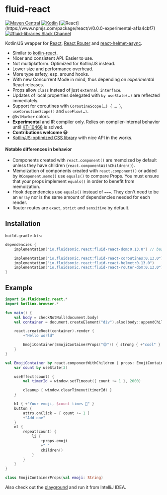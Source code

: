 fluid-react
===========

[![Maven Central](https://img.shields.io/maven-central/v/io.fluidsonic.react/fluid-react?label=Maven%20Central)](https://search.maven.org/artifact/io.fluidsonic.react/fluid-react)
[![Kotlin](https://img.shields.io/badge/Kotlin-1.8.22%20(JS)-blue.svg)](https://github.com/JetBrains/kotlin/releases/v1.8.22)
[![React](https://img.shields.io/badge/React-experimental%20(November%2015,%202021)-blue.svg)](https://www.npmjs.com/package/react/v/0.0.0-experimental-af1a4cbf7)
[![#fluid-libraries Slack Channel](https://img.shields.io/badge/slack-%23fluid--libraries-543951.svg?label=Slack)](https://kotlinlang.slack.com/messages/C7UDFSVT2/)

Kotlin/JS wrapper for [React](https://reactjs.org/), [React Router](https://reactrouter.com/) and
[react-helmet-async](https://github.com/staylor/react-helmet-async).

- Similar to [kotlin-react](https://github.com/JetBrains/kotlin-wrappers/tree/master/kotlin-react).
- Nicer and consistent API. Easier to use.
- Not multiplatform. Optimized for Kotlin/JS instead.
- Lower size and performance overhead.
- More type safety, esp. around hooks.
- With new Concurrent Mode in mind, thus depending on *experimental* React releases.
- Props allow `class` instead of just `external interface`.
- Updates of local properties delegated with `by useState(…)` are reflected immediately.
- Support for coroutines with `CoroutineScope(…) { … }`, `useCoroutineScope()` and `useFlow(…)`.
- `@DslMarker` colors.
- **Experimental** and IR compiler only. Relies on compiler-internal behavior until [KT-10468](https://youtrack.jetbrains.com/issue/KT-10468) is solved.
- **Contributions welcome 😃**
- [Kotlin/JS-optimized CSS library](https://github.com/fluidsonic/fluid-css) with nice API in the works.

#### Notable differences in behavior

- Components created with `react.component()` are memoized by default unless they have children (`react.componentWithChildren()`).
- Memoization of components created with `react.component()` or added by `RComponent.memo()` use `equals()` to compare Props. You must ensure that your props
  implement `equals()` in order to benefit from memoization.
- Hook dependencies use `equals()` instead of `===`. They don't need to be an `Array` nor is the same amount of dependencies needed for each render.
- Router routes are `exact`, `strict` and `sensitive` by default.

## Installation

`build.gradle.kts`:

```kt
dependencies {
	implementation("io.fluidsonic.react:fluid-react-dom:0.13.0") // basis module

	implementation("io.fluidsonic.react:fluid-react-coroutines:0.13.0") // optional coroutine support
	implementation("io.fluidsonic.react:fluid-react-helmet:0.13.0")     // optional dynamic metadata (react-helmet-async)
	implementation("io.fluidsonic.react:fluid-react-router-dom:0.13.0") // optional routing (react-router)
}
```

## Example

```kt
import io.fluidsonic.react.*
import kotlinx.browser.*

fun main() {
	val body = checkNotNull(document.body)
	val container = document.createElement("div").also(body::appendChild)

	react.createRoot(container).render {
		+"Hello world"

		EmojiContainer(EmojiContainerProps("😍")) { strong { +"cool" } }
	}
}

val EmojiContainer by react.componentWithChildren { props: EmojiContainerProps, children ->
	var count by useState(3)

	useEffect(count) {
		val timerId = window.setTimeout({ count += 1 }, 2000)

		cleanup { window.clearTimeout(timerId) }
	}

	h1 { +"Your emoji, $count times 🎉" }
	button {
		attrs.onClick = { count += 1 }
		+"Add one"
	}
	ol {
		repeat(count) {
			li {
				+props.emoji
				+" "
				children()
			}
		}
	}
}

class EmojiContainerProps(val emoji: String)
```

Also check out the [playground](modules/playground) and run it from IntelliJ IDEA.
